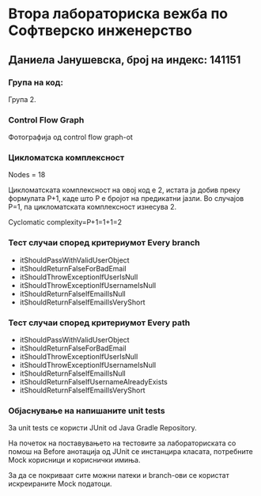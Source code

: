 # Втора лабораториска вежба по Софтверско инженерство

## Даниела Јанушевска, број на индекс: 141151

### Група на код: 

Група 2.

###  Control Flow Graph

Фотографија од control flow graph-ot 

### Цикломатска комплексност

Nodes = 18

Цикломатската комплексност на овој код е 2, истата ја добив преку формулата P+1, каде што P е бројот на предикатни јазли. Во случајoв P=1, па цикломатската комплексност изнесува 2.

Cyclomatic complexity=P+1=1+1=2

### Тест случаи според критериумот Every branch

* itShouldPassWithValidUserObject
* itShouldReturnFalseForBadEmail
* itShouldThrowExceptionIfUserIsNull
* itShouldThrowExceptionIfUsernameIsNull
* itShouldReturnFalseIfEmailIsNull
* itShouldReturnFalseIfEmailIsVeryShort

### Тест случаи според критериумот Every path

* itShouldPassWithValidUserObject
* itShouldReturnFalseForBadEmail
* itShouldThrowExceptionIfUserIsNull
* itShouldThrowExceptionIfUsernameIsNull
* itShouldReturnFalseIfEmailIsNull
* itShouldReturnFalseIfUsernameAlreadyExists
* itShouldReturnFalseIfEmailIsVeryShort

### Објаснување на напишаните unit tests

За unit tests се користи JUnit od Java Gradle Repository.

На почеток на поставувањето на тестовите за лабораториската со помош на Before анотација од JUnit се инстанцира класата, потребните Mock корисници и кориснички имиња.

За да се покриваат сите можни патеки и branch-ови се користат искреираните Mock податоци.
